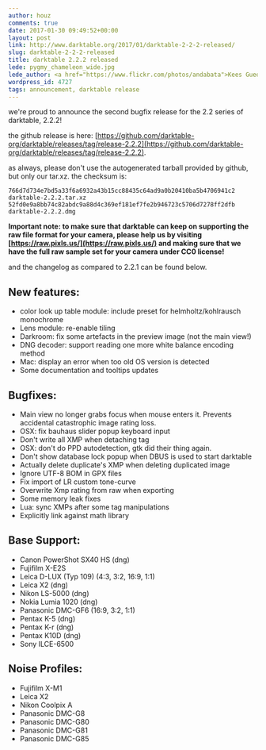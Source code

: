 ```yaml
---
author: houz
comments: true
date: 2017-01-30 09:49:52+00:00
layout: post
link: http://www.darktable.org/2017/01/darktable-2-2-2-released/
slug: darktable-2-2-2-released
title: darktable 2.2.2 released
lede: pygmy_chameleon_wide.jpg
lede_author: <a href="https://www.flickr.com/photos/andabata">Kees Guequierre</a>
wordpress_id: 4727
tags: announcement, darktable release
---
```


we're proud to announce the second bugfix release for the 2.2 series of darktable, 2.2.2!

the github release is here: [https://github.com/darktable-org/darktable/releases/tag/release-2.2.2](https://github.com/darktable-org/darktable/releases/tag/release-2.2.2).

as always, please don't use the autogenerated tarball provided by github, but only our tar.xz. the checksum is:

    766d7d734e7bd5a33f6a6932a43b15cc88435c64ad9a0b20410ba5b4706941c2 darktable-2.2.2.tar.xz
    52fd0e9a8bb74c82abdc9a88d4c369ef181ef7fe2b946723c5706d7278ff2dfb darktable-2.2.2.dmg

**Important note: to make sure that darktable can keep on supporting the raw file format for your camera, please help us by visiting [https://raw.pixls.us/](https://raw.pixls.us/) and making sure that we have the full raw sample set for your camera under CC0 license!**

and the changelog as compared to 2.2.1 can be found below.

## New features:

* color look up table module: include preset for helmholtz/kohlrausch monochrome
* Lens module: re-enable tiling
* Darkroom: fix some artefacts in the preview image (not the main view!)
* DNG decoder: support reading one more white balance encoding method
* Mac: display an error when too old OS version is detected
* Some documentation and tooltips updates

## Bugfixes:

* Main view no longer grabs focus when mouse enters it. Prevents accidental catastrophic image rating loss.
* OSX: fix bauhaus slider popup keyboard input
* Don't write all XMP when detaching tag
* OSX: don't do PPD autodetection, gtk did their thing again.
* Don't show database lock popup when DBUS is used to start darktable
* Actually delete duplicate's XMP when deleting duplicated image
* Ignore UTF-8 BOM in GPX files
* Fix import of LR custom tone-curve
* Overwrite Xmp rating from raw when exporting
* Some memory leak fixes
* Lua: sync XMPs after some tag manipulations
* Explicitly link against math library

## Base Support:

* Canon PowerShot SX40 HS (dng)
* Fujifilm X-E2S
* Leica D-LUX (Typ 109) (4:3, 3:2, 16:9, 1:1)
* Leica X2 (dng)
* Nikon LS-5000 (dng)
* Nokia Lumia 1020 (dng)
* Panasonic DMC-GF6 (16:9, 3:2, 1:1)
* Pentax K-5 (dng)
* Pentax K-r (dng)
* Pentax K10D (dng)
* Sony ILCE-6500

## Noise Profiles:

* Fujifilm X-M1
* Leica X2
* Nikon Coolpix A
* Panasonic DMC-G8
* Panasonic DMC-G80
* Panasonic DMC-G81
* Panasonic DMC-G85
